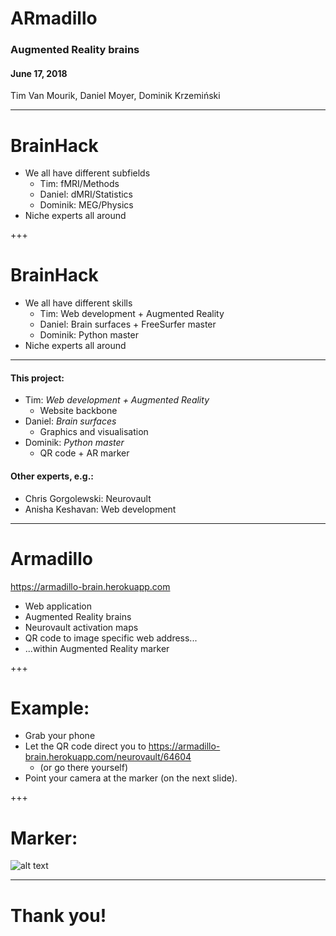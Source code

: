 # ARmadillo
### Augmented Reality brains
#### June 17, 2018
Tim Van Mourik, Daniel Moyer, Dominik Krzemiński

---

# BrainHack

* We all have different subfields
  * Tim: fMRI/Methods
  * Daniel: dMRI/Statistics
  * Dominik: MEG/Physics
* Niche experts all around

+++

# BrainHack

* We all have different skills
  * Tim: Web development + Augmented Reality
  * Daniel: Brain surfaces + FreeSurfer master
  * Dominik: Python master
* Niche experts all around

---

#### This project:
* Tim: _Web development + Augmented Reality_
  * Website backbone
* Daniel: _Brain surfaces_
  * Graphics and visualisation
* Dominik: _Python master_
  * QR code + AR marker

#### Other experts, e.g.:
* Chris Gorgolewski: Neurovault
* Anisha Keshavan: Web development

---

# Armadillo
https://armadillo-brain.herokuapp.com
* Web application
* Augmented Reality brains
* Neurovault activation maps
* QR code to image specific web address...
* ...within Augmented Reality marker

+++

# Example:
* Grab your phone
* Let the QR code direct you to https://armadillo-brain.herokuapp.com/neurovault/64604
  * (or go there yourself)
* Point your camera at the marker (on the next slide).

+++

# Marker:

![alt text](https://armadillo-brain.herokuapp.com/api/neurovault/64604/qr "QR code")


---

# Thank you!
